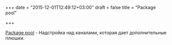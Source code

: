 +++
date = "2015-12-01T12:49:12+03:00"
draft = false
title = "Package pool"

+++

<p><a href="https://github.com/go-playground/pool">Package pool</a>&nbsp;- Надстройка над каналами, которая дает дополнительные плюшки.</p>

